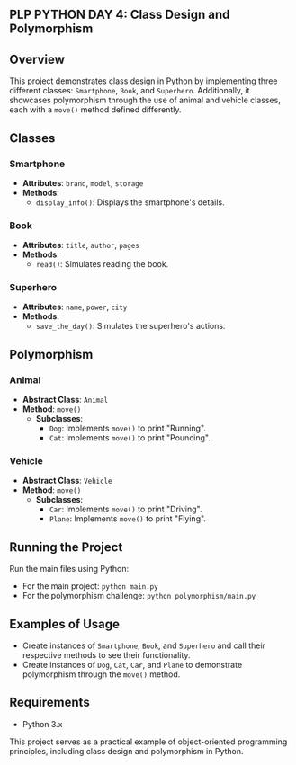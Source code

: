 ## PLP PYTHON DAY 4: Class Design and Polymorphism

## Overview
This project demonstrates class design in Python by implementing three different classes: `Smartphone`, `Book`, and `Superhero`. Additionally, it showcases polymorphism through the use of animal and vehicle classes, each with a `move()` method defined differently.

## Classes

### Smartphone
- **Attributes**: `brand`, `model`, `storage`
- **Methods**: 
  - `display_info()`: Displays the smartphone's details.

### Book
- **Attributes**: `title`, `author`, `pages`
- **Methods**: 
  - `read()`: Simulates reading the book.

### Superhero
- **Attributes**: `name`, `power`, `city`
- **Methods**: 
  - `save_the_day()`: Simulates the superhero's actions.

## Polymorphism

### Animal
- **Abstract Class**: `Animal`
- **Method**: `move()`
  - **Subclasses**:
    - `Dog`: Implements `move()` to print "Running".
    - `Cat`: Implements `move()` to print "Pouncing".

### Vehicle
- **Abstract Class**: `Vehicle`
- **Method**: `move()`
  - **Subclasses**:
    - `Car`: Implements `move()` to print "Driving".
    - `Plane`: Implements `move()` to print "Flying".

## Running the Project
 Run the main files using Python:
   - For the main project: `python main.py`
   - For the polymorphism challenge: `python polymorphism/main.py`

## Examples of Usage
- Create instances of `Smartphone`, `Book`, and `Superhero` and call their respective methods to see their functionality.
- Create instances of `Dog`, `Cat`, `Car`, and `Plane` to demonstrate polymorphism through the `move()` method.

## Requirements
- Python 3.x

This project serves as a practical example of object-oriented programming principles, including class design and polymorphism in Python.